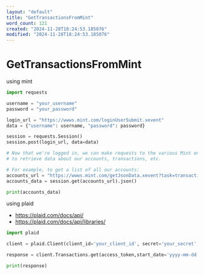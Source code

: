 ```yaml
---
layout: "default"
title: "GetTransactionsFromMint"
word_count: 121
created: "2024-11-28T18:24:53.185076"
modified: "2024-11-28T18:24:53.185076"
---
```

# GetTransactionsFromMint


using mint 

```python
import requests

username = "your_username"
password = "your_password"

login_url = "https://wwws.mint.com/loginUserSubmit.xevent"
data = {"username": username, "password": password}

session = requests.Session()
session.post(login_url, data=data)

# Now that we're logged in, we can make requests to the various Mint endpoints
# to retrieve data about our accounts, transactions, etc.

# For example, to get a list of all our accounts:
accounts_url = "https://wwws.mint.com/getJsonData.xevent?task=transactions"
accounts_data = session.get(accounts_url).json()

print(accounts_data)

```
using plaid


- https://plaid.com/docs/api/
- https://plaid.com/docs/api/libraries/


```py
import plaid

client = plaid.Client(client_id='your_client_id', secret='your_secret', public_key='your_public_key', environment='sandbox')

response = client.Transactions.get(access_token,start_date='yyyy-mm-dd',end_date='yyyy-mm-dd')

print(response)

```